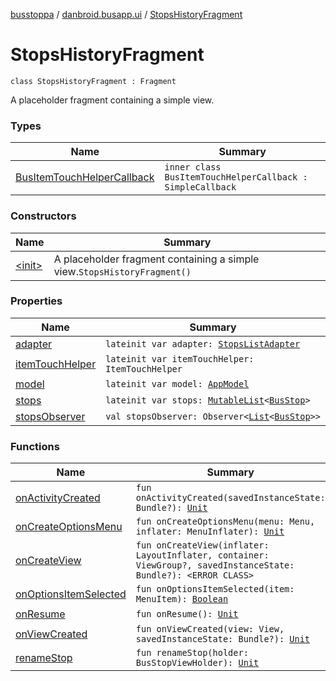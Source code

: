 [busstoppa](../../index.md) / [danbroid.busapp.ui](../index.md) / [StopsHistoryFragment](./index.md)

# StopsHistoryFragment

`class StopsHistoryFragment : Fragment`

A placeholder fragment containing a simple view.

### Types

| Name | Summary |
|---|---|
| [BusItemTouchHelperCallback](-bus-item-touch-helper-callback/index.md) | `inner class BusItemTouchHelperCallback : SimpleCallback` |

### Constructors

| Name | Summary |
|---|---|
| [&lt;init&gt;](-init-.md) | A placeholder fragment containing a simple view.`StopsHistoryFragment()` |

### Properties

| Name | Summary |
|---|---|
| [adapter](adapter.md) | `lateinit var adapter: `[`StopsListAdapter`](../-stops-list-adapter/index.md) |
| [itemTouchHelper](item-touch-helper.md) | `lateinit var itemTouchHelper: ItemTouchHelper` |
| [model](model.md) | `lateinit var model: `[`AppModel`](../../danbroid.busapp.models/-app-model/index.md) |
| [stops](stops.md) | `lateinit var stops: `[`MutableList`](https://kotlinlang.org/api/latest/jvm/stdlib/kotlin.collections/-mutable-list/index.html)`<`[`BusStop`](../../danbroid.busapp.data/-bus-stop/index.md)`>` |
| [stopsObserver](stops-observer.md) | `val stopsObserver: Observer<`[`List`](https://kotlinlang.org/api/latest/jvm/stdlib/kotlin.collections/-list/index.html)`<`[`BusStop`](../../danbroid.busapp.data/-bus-stop/index.md)`>>` |

### Functions

| Name | Summary |
|---|---|
| [onActivityCreated](on-activity-created.md) | `fun onActivityCreated(savedInstanceState: Bundle?): `[`Unit`](https://kotlinlang.org/api/latest/jvm/stdlib/kotlin/-unit/index.html) |
| [onCreateOptionsMenu](on-create-options-menu.md) | `fun onCreateOptionsMenu(menu: Menu, inflater: MenuInflater): `[`Unit`](https://kotlinlang.org/api/latest/jvm/stdlib/kotlin/-unit/index.html) |
| [onCreateView](on-create-view.md) | `fun onCreateView(inflater: LayoutInflater, container: ViewGroup?, savedInstanceState: Bundle?): <ERROR CLASS>` |
| [onOptionsItemSelected](on-options-item-selected.md) | `fun onOptionsItemSelected(item: MenuItem): `[`Boolean`](https://kotlinlang.org/api/latest/jvm/stdlib/kotlin/-boolean/index.html) |
| [onResume](on-resume.md) | `fun onResume(): `[`Unit`](https://kotlinlang.org/api/latest/jvm/stdlib/kotlin/-unit/index.html) |
| [onViewCreated](on-view-created.md) | `fun onViewCreated(view: View, savedInstanceState: Bundle?): `[`Unit`](https://kotlinlang.org/api/latest/jvm/stdlib/kotlin/-unit/index.html) |
| [renameStop](rename-stop.md) | `fun renameStop(holder: BusStopViewHolder): `[`Unit`](https://kotlinlang.org/api/latest/jvm/stdlib/kotlin/-unit/index.html) |
